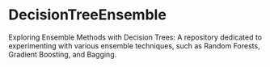 # DecisionTreeEnsemble
Exploring Ensemble Methods with Decision Trees: A repository dedicated to experimenting with various ensemble techniques, such as Random Forests, Gradient Boosting, and Bagging.
